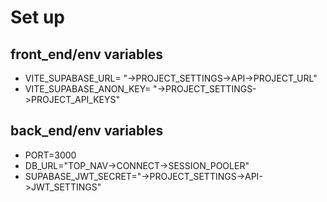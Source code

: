 # Set up

## front_end/env variables

* VITE_SUPABASE_URL= "->PROJECT_SETTINGS->API->PROJECT_URL"
* VITE_SUPABASE_ANON_KEY= "->PROJECT_SETTINGS->PROJECT_API_KEYS"

## back_end/env variables

* PORT=3000
* DB_URL="TOP_NAV->CONNECT->SESSION_POOLER"
* SUPABASE_JWT_SECRET="->PROJECT_SETTINGS->API->JWT_SETTINGS"

